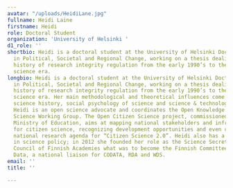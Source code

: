 ```yaml
---
avatar: "/uploads/HeidiLane.jpg"
fullname: Heidi Laine
firstname: Heidi
role: Doctoral Student
organization: 'University of Helsinki '
d1_role: ''
shortbio: Heidi is a doctoral student at the University of Helsinki Doctoral Programme
  in Political, Societal and Regional Change, working on a thesis dealing with the
  history of research integrity regulation from the early 1990’s to the current open
  science era.
longbio: Heidi is a doctoral student at the University of Helsinki Doctoral Programme
  in Political, Societal and Regional Change, working on a thesis dealing with the
  history of research integrity regulation from the early 1990’s to the current open
  science era. Her main methodological and theoretical influences come from social
  science history, social psychology of science and science & technology studies.
  Heidi is an open science advocate and coordinates the Open Knowledge Finland Open
  Science Working Group. The Open Citizen Science project, commissioned by the Finnish
  Ministry of Education, aims at mapping national stakeholders and infrastructures
  for citizen science, recognizing development opportunities and even catalyzing a
  national research agenda for “Citizen Science 2.0”. Heidi also has a background
  in science policy; in 2012 she founded her role as the Science Secretary of the
  Council of Finnish Academies what was to become the Finnish Committee for Research
  Data, a national liaison for CODATA, RDA and WDS.
email: ''
title: ''

---
```

